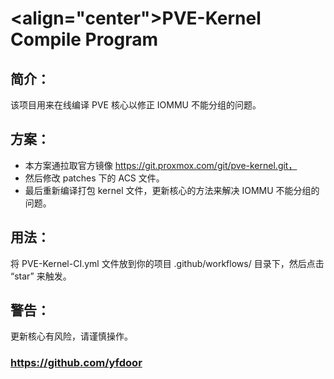 # <align="center">PVE-Kernel Compile Program

## 简介：
该项目用来在线编译 PVE 核心以修正 IOMMU 不能分组的问题。

## 方案：
- 本方案通拉取官方镜像 https://git.proxmox.com/git/pve-kernel.git，
- 然后修改 patches 下的 ACS 文件。
- 最后重新编译打包 kernel 文件，更新核心的方法来解决 IOMMU 不能分组的问题。

## 用法：
将 PVE-Kernel-CI.yml 文件放到你的项目 .github/workflows/ 目录下，然后点击 “star” 来触发。

## 警告：
更新核心有风险，请谨慎操作。

### https://github.com/yfdoor
